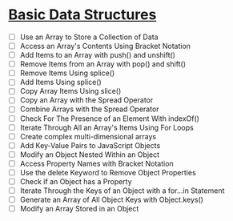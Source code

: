 # [Basic Data Structures](https://learn.freecodecamp.org/javascript-algorithms-and-data-structures/basic-data-structures/)

- [ ] Use an Array to Store a Collection of Data
- [ ] Access an Array's Contents Using Bracket Notation
- [ ] Add Items to an Array with push() and unshift()
- [ ] Remove Items from an Array with pop() and shift()
- [ ] Remove Items Using splice()
- [ ] Add Items Using splice()
- [ ] Copy Array Items Using slice()
- [ ] Copy an Array with the Spread Operator
- [ ] Combine Arrays with the Spread Operator
- [ ] Check For The Presence of an Element With indexOf()
- [ ] Iterate Through All an Array's Items Using For Loops
- [ ] Create complex multi-dimensional arrays
- [ ] Add Key-Value Pairs to JavaScript Objects
- [ ] Modify an Object Nested Within an Object
- [ ] Access Property Names with Bracket Notation
- [ ] Use the delete Keyword to Remove Object Properties
- [ ] Check if an Object has a Property
- [ ] Iterate Through the Keys of an Object with a for...in Statement
- [ ] Generate an Array of All Object Keys with Object.keys()
- [ ] Modify an Array Stored in an Object